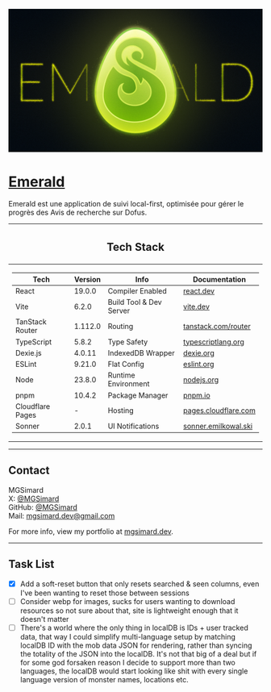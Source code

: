 ![Preview](https://github.com/MGSimard/emerald/blob/master/public/metadata/twitter-image.png?raw=true)

# [Emerald](https://emerald-app.pages.dev/)

Emerald est une application de suivi local-first, optimisée pour gérer le progrès des Avis de recherche sur Dofus.

<table>
<thead>
<tr><th><h2>Tech Stack</h2></th></tr>
</thead>

<tr><td>

| Tech             | Version | Info                    | Documentation                                             |
| ---------------- | ------- | ----------------------- | --------------------------------------------------------- |
| React            | 19.0.0  | Compiler Enabled        | [react.dev](https://react.dev/)                           |
| Vite             | 6.2.0   | Build Tool & Dev Server | [vite.dev](https://vite.dev/)                             |
| TanStack Router  | 1.112.0 | Routing                 | [tanstack.com/router](https://tanstack.com/router/latest) |
| TypeScript       | 5.8.2   | Type Safety             | [typescriptlang.org](https://www.typescriptlang.org/)     |
| Dexie.js         | 4.0.11  | IndexedDB Wrapper       | [dexie.org](https://dexie.org)                            |
| ESLint           | 9.21.0  | Flat Config             | [eslint.org](https://eslint.org/)                         |
| Node             | 23.8.0  | Runtime Environment     | [nodejs.org](https://nodejs.org/)                         |
| pnpm             | 10.4.2  | Package Manager         | [pnpm.io](https://pnpm.io/)                               |
| Cloudflare Pages | -       | Hosting                 | [pages.cloudflare.com](https://pages.cloudflare.com/)     |
| Sonner           | 2.0.1   | UI Notifications        | [sonner.emilkowal.ski](https://sonner.emilkowal.ski/)     |

</td></tr> </table>

---

## Contact

MGSimard  
X: [@MGSimard](https://x.com/MGSimard)  
GitHub: [@MGSimard](https://github.com/MGSimard)  
Mail: [mgsimard.dev@gmail.com](mailto:mgsimard.dev@gmail.com)

For more info, view my portfolio at [mgsimard.dev](https://mgsimard.dev).

---

## Task List

- [x] Add a soft-reset button that only resets searched & seen columns, even I've been wanting to reset those between sessions
- [ ] Consider webp for images, sucks for users wanting to download resources so not sure about that, site is lightweight enough that it doesn't matter
- [ ] There's a world where the only thing in localDB is IDs + user tracked data, that way I could simplify multi-language setup by matching localDB ID with the mob data JSON for rendering, rather than syncing the totality of the JSON into the localDB. It's not that big of a deal but if for some god forsaken reason I decide to support more than two languages, the localDB would start looking like shit with every single language version of monster names, locations etc.
